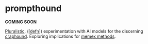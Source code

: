 # prompthound

**COMING SOON**

[Pluralistic](https://pluralistic.net), 
[(\[defn\])](https://en.wiktionary.org/wiki/pluralistic) experimentation
with AI models for the discerning
[craphound](https://craphound.com/place/Cory_Doctorow_-_Craphound.txt).
Exploring implications for [memex
methods](https://pluralistic.net/2021/05/09/the-memex-method/).

